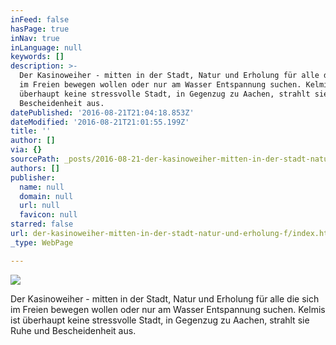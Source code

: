 ```yaml
---
inFeed: false
hasPage: true
inNav: true
inLanguage: null
keywords: []
description: >-
  Der Kasinoweiher - mitten in der Stadt, Natur und Erholung für alle die sich
  im Freien bewegen wollen oder nur am Wasser Entspannung suchen. Kelmis ist
  überhaupt keine stressvolle Stadt, in Gegenzug zu Aachen, strahlt sie Ruhe und
  Bescheidenheit aus.
datePublished: '2016-08-21T21:04:18.853Z'
dateModified: '2016-08-21T21:01:55.199Z'
title: ''
author: []
via: {}
sourcePath: _posts/2016-08-21-der-kasinoweiher-mitten-in-der-stadt-natur-und-erholung-f.md
authors: []
publisher:
  name: null
  domain: null
  url: null
  favicon: null
starred: false
url: der-kasinoweiher-mitten-in-der-stadt-natur-und-erholung-f/index.html
_type: WebPage

---
```

![](https://the-grid-user-content.s3-us-west-2.amazonaws.com/957a91ea-f841-411a-b8f5-2a941888a596.jpg)

Der Kasinoweiher - mitten in der Stadt, Natur und Erholung für alle die sich im Freien bewegen wollen oder nur am Wasser Entspannung suchen. Kelmis ist überhaupt keine stressvolle Stadt, in Gegenzug zu Aachen, strahlt sie Ruhe und Bescheidenheit aus.